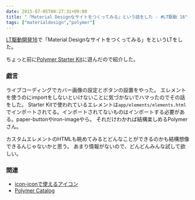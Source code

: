 ```yaml
---
date: 2015-07-05T00:27:31+09:00
title: "「Material Designなサイトをつくってみる」という話をした - #LT駆動 16"
tags: ["materialdesign","polymer"]
---
```


[LT駆動開発16](https://github.com/LTDD/Sessions/wiki/LT%E9%A7%86%E5%8B%95%E9%96%8B%E7%99%BA16)で「Material Designなサイトをつくってみる」をというLTをした。

ちょっと前に[Polymer Starter Kit](https://developers.google.com/web/tools/polymer-starter-kit/)に遊んだので紹介した。

<script async class="speakerdeck-embed" data-id="76fa9dfe42db4d32be3e851225565d6f" data-ratio="1.33333333333333" src="//speakerdeck.com/assets/embed.js"></script>

### 戯言

ライブコーディングでカバー画像の設定とボタンの設置をやった。
エレメントを使うのにimportをしないといけないことに気づかないでハマったのでその話をした。
Starter Kitで使われているエレメントは`app/elements/elements.html`でインポートされてる。インポートされてないものはインポートする必要がある。paper-buttonやiron-imageやら。
それだけわかれば結構楽しめるPolymerさん。

カスタムエレメントのHTMLも眺めてみるとどんなことができるのかも結構想像できるんじゃないかと思う。
あまり情報がないので、どんどんみんな試して欲しい。

### 関連

* [icon-iconで使えるアイコン](https://www.google.com/design/icons/)
* [Polymer Catalog](https://elements.polymer-project.org/)
